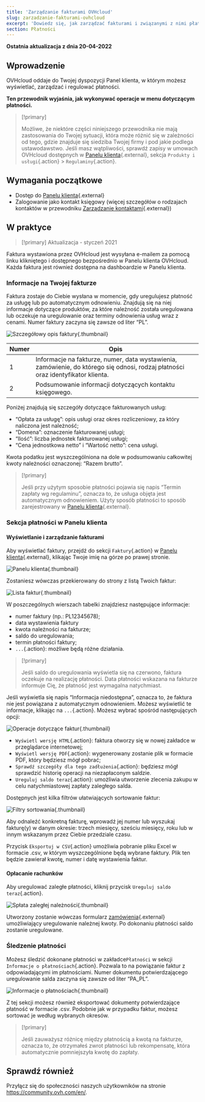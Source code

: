 ```yaml
---
title: 'Zarządzanie fakturami OVHcloud'
slug: zarzadzanie-fakturami-ovhcloud
excerpt: 'Dowiedz się, jak zarządzać fakturami i związanymi z nimi płatnościami'
section: Płatności
---
```


**Ostatnia aktualizacja z dnia 20-04-2022**

## Wprowadzenie

OVHcloud oddaje do Twojej dyspozycji Panel klienta, w którym możesz wyświetlać, zarządzać i regulować płatności.

**Ten przewodnik wyjaśnia, jak wykonywać operacje w menu dotyczącym płatności.**

> [!primary]
>
> Możliwe, że niektóre części niniejszego przewodnika nie mają zastosowania do Twojej sytuacji, która może różnić się w zależności od tego, gdzie znajduje się siedziba Twojej firmy i pod jakie podlega ustawodawstwo. Jeśli masz wątpliwości, sprawdź zapisy w umowach OVHcloud dostępnych w [Panelu klienta](https://www.ovh.com/auth/?action=gotomanager&from=https://www.ovh.pl/&ovhSubsidiary=pl){.external}, sekcja `Produkty i usługi`{.action} > `Regulaminy`{.action}.
>

## Wymagania początkowe

- Dostęp do [Panelu klienta](https://www.ovh.com/auth/?action=gotomanager&from=https://www.ovh.pl/&ovhSubsidiary=pl){.external}
- Zalogowanie jako kontakt księgowy (więcej szczegółów o rodzajach kontaktów w przewodniku [Zarządzanie kontaktami](https://docs.ovh.com/pl/customer/zarzadzanie_kontaktami/){.external})

## W praktyce

> [!primary]
> Aktualizacja - styczeń 2021
>
Faktura wystawiona przez OVHcloud jest wysyłana e-mailem za pomocą linku klikniętego i dostępnego bezpośrednio w Panelu klienta OVHcloud. Każda faktura jest również dostępna na dashboardzie w Panelu klienta.
>

### Informacje na Twojej fakturze

Faktura zostaje do Ciebie wysłana w momencie, gdy uregulujesz płatność za usługę lub po automatycznym odnowieniu. Znajdują się na niej informacje dotyczące produktów, za które należność została uregulowana lub oczekuje na uregulowanie oraz terminy odnowienia usług wraz z cenami. Numer faktury zaczyna się zawsze od liter “PL”.

![Szczegółowy opis faktury](images/invoice_ovh.png){.thumbnail}

|Numer|Opis |
|---|---|
|1|Informacje na fakturze, numer, data wystawienia, zamówienie, do którego się odnosi, rodzaj płatności oraz identyfikator klienta.|
|2|Podsumowanie informacji dotyczących kontaktu księgowego.|

Poniżej znajdują się szczegóły dotyczące fakturowanych usług:

- “Opłata za usługę”: opis usługi oraz okres rozliczeniowy, za który naliczona jest należność;
- “Domena”: oznaczenie fakturowanej usługi;
- “Ilość”: liczba jednostek fakturowanej usługi; 
- “Cena jednostkowa netto” i “Wartość netto”: cena usługi.

Kwota podatku jest wyszczególniona na dole w podsumowaniu całkowitej kwoty należności oznaczonej: “Razem brutto”.

> [!primary]
>
> Jeśli przy użytym sposobie płatności pojawia się napis “Termin zapłaty wg regulaminu”, oznacza to, że usługa objęta jest automatycznym odnowieniem. Użyty sposób płatności to sposób zarejestrowany w [Panelu klienta](https://www.ovh.com/auth/?action=gotomanager&from=https://www.ovh.pl/&ovhSubsidiary=pl){.external}.
>

### Sekcja płatności w Panelu klienta

#### Wyświetlanie i zarządzanie fakturami

Aby wyświetlać faktury, przejdź do sekcji `Faktury`{.action} w [Panelu klienta](https://www.ovh.com/auth/?action=gotomanager&from=https://www.ovh.pl/&ovhSubsidiary=pl){.external}, klikając Twoje imię na górze po prawej stronie.

![Panelu klienta](images/hubinvoices.png){.thumbnail}

Zostaniesz wówczas przekierowany do strony z listą Twoich faktur:

![Lista faktur](images/billing_section.png){.thumbnail}

W poszczególnych wierszach tabelki znajdziesz następujące informacje:

- numer faktury (np.:  PL12345678);
- data wystawienia faktury
- kwota należności na fakturze;
- saldo do uregulowania;
- termin płatności faktury;
- `...`{.action}: możliwe będą różne działania.

> [!primary]
>
> Jeśli saldo do uregulowania wyświetla się na czerwono, faktura oczekuje na realizację płatności. Data płatności wskazana na fakturze informuje Cię, że płatność jest wymagalna natychmiast.
>

Jeśli wyświetla się napis “Informacja niedostępna”, oznacza to, że faktura nie jest powiązana z automatycznym odnowieniem. Możesz wyświetlić te informacje, klikając na `...`{.action}. Możesz wybrać spośród następujących opcji:

![Operacje dotyczące faktur](images/actions_choices.png){.thumbnail}

- `Wyświetl wersję HTML`{.action}: faktura otworzy się w nowej zakładce w przeglądarce internetowej;
- `Wyświetl wersję PDF`{.action}: wygenerowany zostanie plik w formacie PDF, który będziesz mógł pobrać;
- `Sprawdź szczegóły dla tego zadłużenia`{.action}: będziesz mógł sprawdzić historię operacji na niezapłaconym saldzie.
- `Ureguluj saldo teraz`{.action}: umożliwia utworzenie zlecenia zakupu w celu natychmiastowej zapłaty zaległego salda.

Dostępnych jest kilka filtrów ułatwiających sortowanie faktur:

![Filtry sortowania](images/sort_filters.png){.thumbnail}

Aby odnaleźć konkretną fakturę, wprowadź jej numer lub wyszukaj fakturę(y) w danym okresie: trzech miesięcy, sześciu miesięcy, roku lub w innym wskazanym przez Ciebie przedziale czasu.

Przycisk `Eksportuj w CSV`{.action} umożliwia pobranie pliku Excel w formacie .csv, w którym wyszczególnione będą wybrane faktury. Plik ten będzie zawierał kwotę, numer i datę wystawienia faktur.

#### Opłacanie rachunków <a name="oplacanie-rachunkow"></a>

Aby uregulować zaległe płatności, kliknij przycisk `Ureguluj saldo teraz`{.action}.

![Spłata zaległej należności](images/pay_debt.png){.thumbnail}

Utworzony zostanie wówczas formularz [zamówienia](https://docs.ovh.com/pl/billing/zarzadzanie-zamowieniami-ovh/#zamowienie){.external} umożliwiający uregulowanie należnej kwoty. Po dokonaniu płatności saldo zostanie uregulowane.

### Śledzenie płatności

Możesz śledzić dokonane płatności w zakładce`Płatności` w sekcji `Informacje o płatnościach`{.action}. Pozwala to na powiązanie faktur z odpowiadającymi im płatnościami. Numer dokumentu potwierdzającego uregulowanie salda zaczyna się zawsze od liter “PA_PL”.

![Informacje o płatnościach](images/payment_tracking.png){.thumbnail}

Z tej sekcji możesz również eksportować dokumenty potwierdzające płatność w formacie .csv. Podobnie jak w przypadku faktur, możesz sortować je według wybranych okresów.

> [!primary]
>
> Jeśli zauważysz różnicę między płatnością a kwotą na fakturze, oznacza to, że otrzymałeś zwrot płatności lub rekompensatę, która automatycznie pomniejszyła kwotę do zapłaty.
>

## Sprawdź również

Przyłącz się do społeczności naszych użytkowników na stronie <https://community.ovh.com/en/>.
